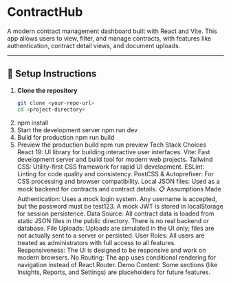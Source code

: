 # ContractHub

A modern contract management dashboard built with React and Vite. This app allows users to view, filter, and manage contracts, with features like authentication, contract detail views, and document uploads.

---

## 🚀 Setup Instructions

1. **Clone the repository**
   ```sh
   git clone <your-repo-url>
   cd <project-directory>
 2. npm install
 3. Start the development server
   npm run dev
 4. Build for production
 npm run build
 5. Preview the production build
 npm run preview
 Tech Stack Choices
React 19: UI library for building interactive user interfaces.
Vite: Fast development server and build tool for modern web projects.
Tailwind CSS: Utility-first CSS framework for rapid UI development.
ESLint: Linting for code quality and consistency.
PostCSS & Autoprefixer: For CSS processing and browser compatibility.
Local JSON files: Used as a mock backend for contracts and contract details.
📋 Assumptions Made
Authentication: Uses a mock login system. Any username is accepted, but the password must be test123. A mock JWT is stored in localStorage for session persistence.
Data Source: All contract data is loaded from static JSON files in the public directory. There is no real backend or database.
File Uploads: Uploads are simulated in the UI only; files are not actually sent to a server or persisted.
User Roles: All users are treated as administrators with full access to all features.
Responsiveness: The UI is designed to be responsive and work on modern browsers.
No Routing: The app uses conditional rendering for navigation instead of React Router.
Demo Content: Some sections (like Insights, Reports, and Settings) are placeholders for future features.



